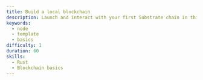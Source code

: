 ```yaml
---
title: Build a local blockchain
description: Launch and interact with your first Substrate chain in this minimal end-to-end guide.
keywords:
  - node
  - template
  - basics
difficulty: 1
duration: 60
skills:
  - Rust
  - Blockchain basics
---
```

